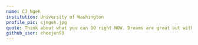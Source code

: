 ```yaml
---
name: CJ Ngeh
institution: University of Washington 
profile_pic: cjngeh.jpg
quote: Think about what you can DO right NOW. Dreams are great but without the work, it's only just a dream.
github_user: cheejen93
---
```

